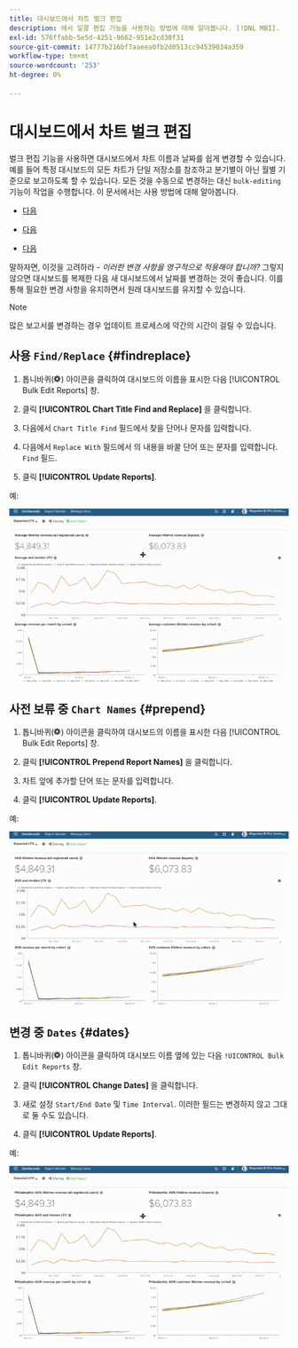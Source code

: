 ```yaml
---
title: 대시보드에서 차트 벌크 편집
description: 에서 일괄 편집 기능을 사용하는 방법에 대해 알아봅니다. [!DNL MBI].
exl-id: 576ffabb-5e5d-4251-9662-951e2cd30f31
source-git-commit: 14777b216bf7aaeea0fb2d0513cc94539034a359
workflow-type: tm+mt
source-wordcount: '253'
ht-degree: 0%

---
```


# 대시보드에서 차트 벌크 편집

벌크 편집 기능을 사용하면 대시보드에서 차트 이름과 날짜를 쉽게 변경할 수 있습니다. 예를 들어 특정 대시보드의 모든 차트가 단일 저장소를 참조하고 분기별이 아닌 월별 기준으로 보고하도록 할 수 있습니다. 모든 것을 수동으로 변경하는 대신 `bulk-editing` 기능이 작업을 수행합니다. 이 문서에서는 사용 방법에 대해 알아봅니다.

* [다음 ](#findreplace)

* [다음 ](#prepend)

* [다음 ](#dates)

말하자면, 이것을 고려하라 - *이러한 변경 사항을 영구적으로 적용해야 합니까?* 그렇지 않으면 대시보드를 복제한 다음 새 대시보드에서 날짜를 변경하는 것이 좋습니다. 이를 통해 필요한 변경 사항을 유지하면서 원래 대시보드를 유지할 수 있습니다.

>[!NOTE]
>
>많은 보고서를 변경하는 경우 업데이트 프로세스에 약간의 시간이 걸릴 수 있습니다.

## 사용 `Find/Replace` {#findreplace}

1. 톱니바퀴(![](../../assets/gear-icon.png)) 아이콘을 클릭하여 대시보드의 이름을 표시한 다음 [!UICONTROL Bulk Edit Reports] 창.

1. 클릭 **[!UICONTROL Chart Title Find and Replace]** 을 클릭합니다.

1. 다음에서 `Chart Title Find` 필드에서 찾을 단어나 문자를 입력합니다.

1. 다음에서 `Replace With` 필드에서 의 내용을 바꿀 단어 또는 문자를 입력합니다. `Find` 필드.

1. 클릭 **[!UICONTROL Update Reports]**.

예:

![일괄 편집](../../assets/bulk_edit.gif)

## 사전 보류 중 `Chart Names` {#prepend}

1. 톱니바퀴(![](../../assets/gear-icon.png)) 아이콘을 클릭하여 대시보드의 이름을 표시한 다음 [!UICONTROL Bulk Edit Reports] 창.

1. 클릭 **[!UICONTROL Prepend Report Names]** 을 클릭합니다.

1. 차트 앞에 추가할 단어 또는 문자를 입력합니다.

1. 클릭 **[!UICONTROL Update Reports]**.

예:

![프리펜드](../../assets/prepend.gif)

## 변경 중 `Dates` {#dates}

1. 톱니바퀴(![](../../assets/gear-icon.png)) 아이콘을 클릭하여 대시보드 이름 옆에 있는 다음 `!UICONTROL Bulk Edit Reports` 창.

1. 클릭 **[!UICONTROL Change Dates]** 을 클릭합니다.

1. 새로 설정 `Start/End Date` 및 `Time Interval`. 이러한 필드는 변경하지 않고 그대로 둘 수도 있습니다.

1. 클릭 **[!UICONTROL Update Reports]**.

예:

![날짜 변경](../../assets/dates.gif)
